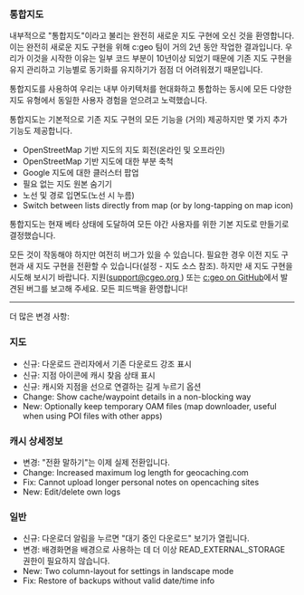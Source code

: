 ### 통합지도
내부적으로 "통합지도"이라고 불리는 완전히 새로운 지도 구현에 오신 것을 환영합니다. 이는 완전히 새로운 지도 구현을 위해 c:geo 팀이 거의 2년 동안 작업한 결과입니다. 우리가 이것을 시작한 이유는 일부 코드 부분이 10년이상 되었기 때문에 기존 지도 구현을 유지 관리하고 기능별로 동기화를 유지하기가 점점 더 어려워졌기 때문입니다.

통합지도를 사용하여 우리는 내부 아키텍처를 현대화하고 통합하는 동시에 모든 다양한 지도 유형에서 동일한 사용자 경험을 얻으려고 노력했습니다.

통합지도는 기본적으로 기존 지도 구현의 모든 기능을 (거의) 제공하지만 몇 가지 추가 기능도 제공합니다.

- OpenStreetMap 기반 지도의 지도 회전(온라인 및 오프라인)
- OpenStreetMap 기반 지도에 대한 부분 축척
- Google 지도에 대한 클러스터 팝업
- 필요 없는 지도 원본 숨기기
- 노선 및 경로 입면도(노선 시 누름)
- Switch between lists directly from map (or by long-tapping on map icon)

통합지도는 현재 베타 상태에 도달하여 모든 야간 사용자를 위한 기본 지도로 만들기로 결정했습니다.

모든 것이 작동해야 하지만 여전히 버그가 있을 수 있습니다. 필요한 경우 이전 지도 구현과 새 지도 구현을 전환할 수 있습니다(설정 - 지도 소스 참조). 하지만 새 지도 구현을 시도해 보시기 바랍니다. 지원([support@cgeo.org ](mailto:support@cgeo.org)) 또는 [c:geo on GitHub](github.com/cgeo/cgeo/issues)에서 발견된 버그를 보고해 주세요. 모든 피드백을 환영합니다!

---

더 많은 변경 사항:

### 지도
- 신규: 다운로드 관리자에서 기존 다운로드 강조 표시
- 신규: 지점 아이콘에 캐시 찾음 상태 표시
- 신규: 캐시와 지점을 선으로 연결하는 길게 누르기 옵션
- Change: Show cache/waypoint details in a non-blocking way
- New: Optionally keep temporary OAM files (map downloader, useful when using POI files with other apps)

### 캐시 상세정보
- 변경: "전환 말하기"는 이제 실제 전환입니다.
- Change: Increased maximum log length for geocaching.com
- Fix: Cannot upload longer personal notes on opencaching sites
- New: Edit/delete own logs

### 일반
- 신규: 다운로더 알림을 누르면 "대기 중인 다운로드" 보기가 열립니다.
- 변경: 배경화면을 배경으로 사용하는 데 더 이상 READ_EXTERNAL_STORAGE 권한이 필요하지 않습니다.
- New: Two column-layout for settings in landscape mode
- Fix: Restore of backups without valid date/time info
